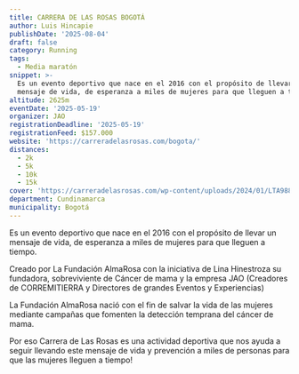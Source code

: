```yaml
---
title: CARRERA DE LAS ROSAS BOGOTÁ
author: Luis Hincapie
publishDate: '2025-08-04'
draft: false
category: Running
tags:
  - Media maratón
snippet: >-
  Es un evento deportivo que nace en el 2016 con el propósito de llevar un
  mensaje de vida, de esperanza a miles de mujeres para que lleguen a tiempo.
altitude: 2625m
eventDate: '2025-05-19'
organizer: JAO
registrationDeadline: '2025-05-19'
registrationFeed: $157.000
website: 'https://carreradelasrosas.com/bogota/'
distances:
  - 2k
  - 5k
  - 10k
  - 15k
cover: 'https://carreradelasrosas.com/wp-content/uploads/2024/01/LTA9883.jpg'
department: Cundinamarca
municipality: Bogotá
---
```


Es un evento deportivo que nace en el 2016 con el propósito de llevar un mensaje de vida, de esperanza a miles de
mujeres para que lleguen a tiempo.

Creado por La Fundación AlmaRosa con la iniciativa de Lina Hinestroza su fundadora, sobreviviente de Cáncer de mama y la
empresa JAO (Creadores de CORREMITIERRA y Directores de grandes Eventos y Experiencias)

La Fundación AlmaRosa nació con el fin de salvar la vida de las mujeres mediante campañas que fomenten la detección
temprana del cáncer de mama.

Por eso Carrera de Las Rosas es una actividad deportiva que nos ayuda a seguir llevando este mensaje de vida y
prevención a miles de personas para que las mujeres lleguen a tiempo!
